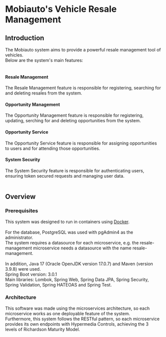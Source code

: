 # Mobiauto's Vehicle Resale Management

## Introduction
The Mobiauto system aims to provide a powerful resale management tool
of vehicles. <br>
Below are the system's main features:<br><br>

#### Resale Management

The Resale Management feature is responsible for registering, searching for and deleting resales from the system.<br>

#### Opportunity Management

The Opportunity Management feature is responsible for registering, updating, serching for and deleting opportunities from the system.<br>

#### Opportunity Service

The Opportunity Service feature is responsible for assigning opportunities to users and for attending those opportunities.<br>

#### System Security

The System Security feature is responsible for authenticating users, ensuring token secured requests and managing user data.<br><br>

## Overview
### Prerequisites

This system was designed to run in containers using [Docker](https://www.docker.com/get-started/).<br><br>
For the database, PostgreSQL was used with pgAdmin4 as the administrator.<br>
The system requires a datasource for each microservice, e.g. the resale-management microservice needs a datasource with the name resale-management.<br><br>
In addition, Java 17 (Oracle OpenJDK version 17.0.7) and Maven (version 3.9.8) were used.<br>
Spring Boot version: 3.0.1<br>
Main libraries: Lombok, Spring Web, Spring Data JPA, Spring Security, Spring Validation, Spring HATEOAS and Spring Test.

### Architecture
This software was made using the microservices architecture, so each microservice works as one deployable feature of the system.<br>
Furthermore, this system follows the RESTful pattern, so each microservice provides its own endpoints with Hypermedia Controls, achieving the 3 levels of Richardson Maturity Model.<br><br>





